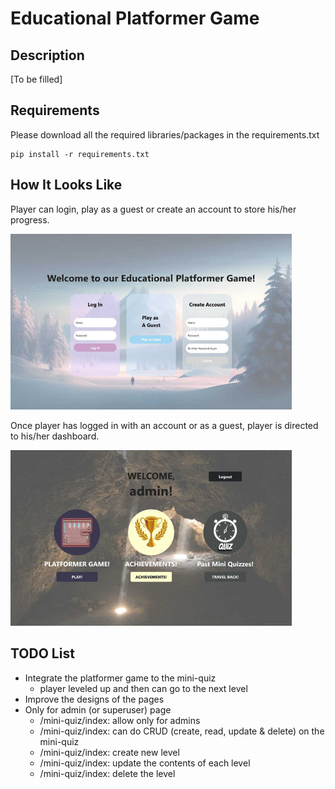 # Educational Platformer Game

## Description

[To be filled]

## Requirements

Please download all the required libraries/packages in the requirements.txt

```[python3]
pip install -r requirements.txt
```

## How It Looks Like

Player can login, play as a guest or create an account to store his/her progress.

<img src="./imgs/Login%20Page%20(Smaller%20&%20Lower%20Quality).jpg" alt="Login Page" width="450">

Once player has logged in with an account or as a guest, player is directed to his/her dashboard.

<img src="./imgs/Player's%20Dashboard%20(Smaller%20&%20Lower%20Quality).jpg" alt="Dashboard" width="450">

## TODO List

- Integrate the platformer game to the mini-quiz
  - player leveled up and then can go to the next level
- Improve the designs of the pages
- Only for admin (or superuser) page
  - /mini-quiz/index: allow only for admins
  - /mini-quiz/index: can do CRUD (create, read, update & delete) on the mini-quiz
  - /mini-quiz/index: create new level
  - /mini-quiz/index: update the contents of each level
  - /mini-quiz/index: delete the level
